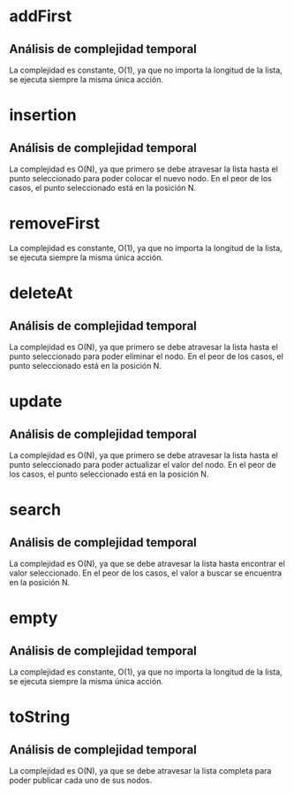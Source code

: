 # addFirst

## Análisis de complejidad temporal

La complejidad es constante, O(1), ya que no importa la longitud de la lista, se ejecuta siempre la misma única acción.

# insertion

## Análisis de complejidad temporal

La complejidad es O(N), ya que primero se debe atravesar la lista hasta el punto seleccionado para poder colocar el nuevo nodo. En el peor de los casos, el punto seleccionado está en la posición N.

# removeFirst

La complejidad es constante, O(1), ya que no importa la longitud de la lista, se ejecuta siempre la misma única acción.

# deleteAt

## Análisis de complejidad temporal

La complejidad es O(N), ya que primero se debe atravesar la lista hasta el punto seleccionado para poder eliminar el nodo. En el peor de los casos, el punto seleccionado está en la posición N.

# update

## Análisis de complejidad temporal

La complejidad es O(N), ya que primero se debe atravesar la lista hasta el punto seleccionado para poder actualizar el valor del nodo. En el peor de los casos, el punto seleccionado está en la posición N.

# search

## Análisis de complejidad temporal

La complejidad es O(N), ya que se debe atravesar la lista hasta encontrar el valor seleccionado. En el peor de los casos, el valor a buscar se encuentra en la posición N.

# empty

## Análisis de complejidad temporal

La complejidad es constante, O(1), ya que no importa la longitud de la lista, se ejecuta siempre la misma única acción.

# toString

## Análisis de complejidad temporal

La complejidad es O(N), ya que se debe atravesar la lista completa para poder publicar cada uno de sus nodos.
